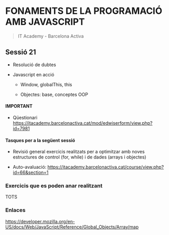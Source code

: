# FONAMENTS DE LA PROGRAMACIÓ AMB JAVASCRIPT

> IT Academy - Barcelona Activa

## Sessió 21

- Resolució de dubtes

- Javascript en acció

  - Window, globalThis, this

  - Objectes: base, conceptes OOP

#### IMPORTANT

- Qüestionari https://itacademy.barcelonactiva.cat/mod/edwiserform/view.php?id=7981

#### Tasques per a la següent sessió

- Revisió general exercicis realitzats per a optimitzar amb noves estructures de control (for, while) i de dades (arrays i objectes)

- Auto-avaluació: https://itacademy.barcelonactiva.cat/course/view.php?id=66&section=1

### Exercicis que es poden anar realitzant

TOTS

### Enlaces

https://developer.mozilla.org/en-US/docs/Web/JavaScript/Reference/Global_Objects/Array/map
